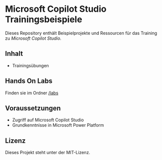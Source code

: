 # Microsoft Copilot Studio Trainingsbeispiele

Dieses Repository enthält Beispielprojekte und Ressourcen für das Training zu *Microsoft Copilot Studio.*

## Inhalt

- Trainingsübungen

## Hands On Labs
Finden sie im Ordner [/labs](labs/)

## Voraussetzungen

- Zugriff auf Microsoft Copilot Studio
- Grundkenntnisse in Microsoft Power Platform

## Lizenz

Dieses Projekt steht unter der MIT-Lizenz.